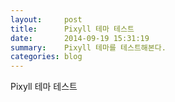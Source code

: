 ```yaml
---
layout:     post
title:      Pixyll 테마 테스트
date:       2014-09-19 15:31:19
summary:    Pixyll 테마를 테스트해본다.
categories: blog
---
```


Pixyll 테마 테스트